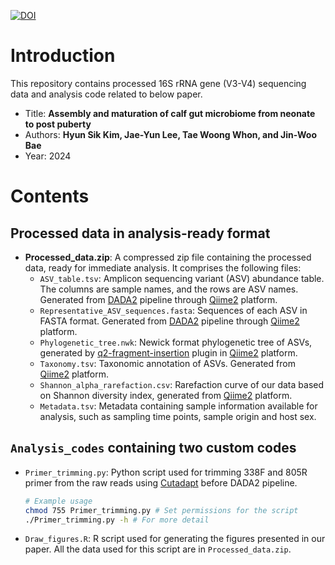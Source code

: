 [![DOI](https://zenodo.org/badge/823260503.svg)](https://zenodo.org/doi/10.5281/zenodo.12820596)
# Introduction

This repository contains processed 16S rRNA gene (V3-V4) sequencing data and analysis code related to below paper.<br/>
- Title: **Assembly and maturation of calf gut microbiome from neonate to post puberty**
- Authors: **Hyun Sik Kim, Jae-Yun Lee, Tae Woong Whon, and Jin-Woo Bae**
- Year: 2024

# Contents
## Processed data in analysis-ready format
- **Processed_data.zip**: A compressed zip file containing the processed data, ready for immediate analysis. It comprises the following files:
  - `ASV_table.tsv`: Amplicon sequencing variant (ASV) abundance table. The columns are sample names, and the rows are ASV names. Generated from [DADA2](https://benjjneb.github.io/dada2/index.html) pipeline through [Qiime2](https://qiime2.org/) platform.
  - `Representative_ASV_sequences.fasta`: Sequences of each ASV in FASTA format. Generated from [DADA2](https://benjjneb.github.io/dada2/index.html) pipeline through [Qiime2](https://qiime2.org/) platform.
  - `Phylogenetic_tree.nwk`: Newick format phylogenetic tree of ASVs, generated by [q2-fragment-insertion](https://library.qiime2.org/plugins/q2-fragment-insertion/16/) plugin in [Qiime2](https://qiime2.org/) platform.  
  - `Taxonomy.tsv`: Taxonomic annotation of ASVs. Generated from [Qiime2](https://qiime2.org/) platform.
  - `Shannon_alpha_rarefaction.csv`: Rarefaction curve of our data based on Shannon diversity index, generated from [Qiime2](https://qiime2.org/) platform.
  - `Metadata.tsv`: Metadata containing sample information available for analysis, such as sampling time points, sample origin and host sex.

## `Analysis_codes` containing two custom codes
  - `Primer_trimming.py`: Python script used for trimming 338F and 805R primer from the raw reads using [Cutadapt](https://cutadapt.readthedocs.io/en/stable/) before DADA2 pipeline.
    ```bash
    # Example usage
    chmod 755 Primer_trimming.py # Set permissions for the script
    ./Primer_trimming.py -h # For more detail
    ```
  - `Draw_figures.R`: R script used for generating the figures presented in our paper. All the data used for this script are in `Processed_data.zip`.
